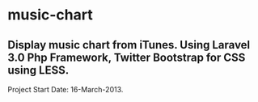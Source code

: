 music-chart
===========

Display music chart from iTunes. Using Laravel 3.0 Php Framework, Twitter Bootstrap for CSS using LESS.
------
Project Start Date: 16-March-2013. 
